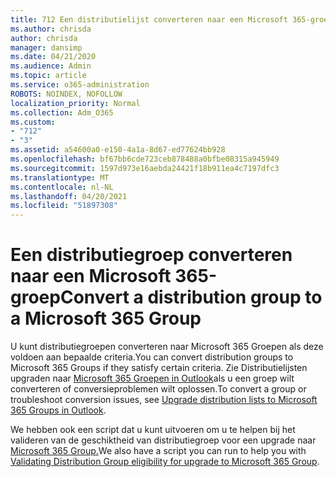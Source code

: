 ```yaml
---
title: 712 Een distributielijst converteren naar een Microsoft 365-groep
ms.author: chrisda
author: chrisda
manager: dansimp
ms.date: 04/21/2020
ms.audience: Admin
ms.topic: article
ms.service: o365-administration
ROBOTS: NOINDEX, NOFOLLOW
localization_priority: Normal
ms.collection: Adm_O365
ms.custom:
- "712"
- "3"
ms.assetid: a54600a0-e150-4a1a-8d67-ed77624bb928
ms.openlocfilehash: bf67bb6cde723ceb878488a0bfbe08315a945949
ms.sourcegitcommit: 1597d973e16aebda24421f18b911ea4c7197dfc3
ms.translationtype: MT
ms.contentlocale: nl-NL
ms.lasthandoff: 04/20/2021
ms.locfileid: "51897308"
---
```

# <a name="convert-a-distribution-group-to-a-microsoft-365-group"></a><span data-ttu-id="33044-102">Een distributiegroep converteren naar een Microsoft 365-groep</span><span class="sxs-lookup"><span data-stu-id="33044-102">Convert a distribution group to a Microsoft 365 Group</span></span>

<span data-ttu-id="33044-103">U kunt distributiegroepen converteren naar Microsoft 365 Groepen als deze voldoen aan bepaalde criteria.</span><span class="sxs-lookup"><span data-stu-id="33044-103">You can convert distribution groups to Microsoft 365 Groups if they satisfy certain criteria.</span></span> <span data-ttu-id="33044-104">Zie Distributielijsten upgraden naar [Microsoft 365 Groepen in Outlook](https://docs.microsoft.com/microsoft-365/admin/manage/upgrade-distribution-lists)als u een groep wilt converteren of conversieproblemen wilt oplossen.</span><span class="sxs-lookup"><span data-stu-id="33044-104">To convert a group or troubleshoot conversion issues, see [Upgrade distribution lists to Microsoft 365 Groups in Outlook](https://docs.microsoft.com/microsoft-365/admin/manage/upgrade-distribution-lists).</span></span>

<span data-ttu-id="33044-105">We hebben ook een script dat u kunt uitvoeren om u te helpen bij het valideren van de geschiktheid van distributiegroep voor een upgrade naar [Microsoft 365 Group.](https://aka.ms/DLToM365Group)</span><span class="sxs-lookup"><span data-stu-id="33044-105">We also have a script you can run to help you with [Validating Distribution Group eligibility for upgrade to Microsoft 365 Group](https://aka.ms/DLToM365Group).</span></span>